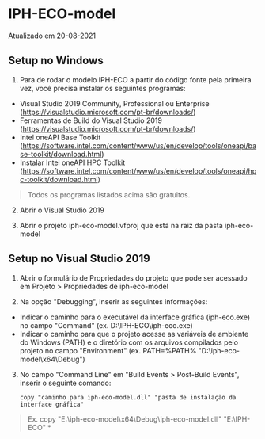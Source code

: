 # IPH-ECO-model

Atualizado em 20-08-2021

## Setup no Windows

1. Para de rodar o modelo IPH-ECO a partir do código fonte pela primeira vez, você precisa instalar os seguintes programas:
* Visual Studio 2019 Community, Professional ou Enterprise (https://visualstudio.microsoft.com/pt-br/downloads/)
* Ferramentas de Build do Visual Studio 2019 (https://visualstudio.microsoft.com/pt-br/downloads/)
* Intel oneAPI Base Toolkit (https://software.intel.com/content/www/us/en/develop/tools/oneapi/base-toolkit/download.html)
* Instalar Intel oneAPI HPC Toolkit (https://software.intel.com/content/www/us/en/develop/tools/oneapi/hpc-toolkit/download.html)
  
> Todos os programas listados acima são gratuitos.

2. Abrir o Visual Studio 2019

3. Abrir o projeto iph-eco-model.vfproj que está na raiz da pasta iph-eco-model

## Setup no Visual Studio 2019

1. Abrir o formulário de Propriedades do projeto que pode ser acessado em Projeto > Propriedades de iph-eco-model

2. Na opção "Debugging", inserir as seguintes informações:
* Indicar o caminho para o executável da interface gráfica (iph-eco.exe) no campo "Command" (ex. D:\IPH-ECO\iph-eco.exe)
* Indicar o caminho para que o projeto acesse as variáveis de ambiente do Windows (PATH) e o diretório com os arquivos compilados pelo projeto no campo "Environment" (ex. PATH=%PATH% "D:\iph-eco-model\x64\Debug")

3. No campo "Command Line" em "Build Events > Post-Build Events", inserir o seguinte comando:

      `copy "caminho para iph-eco-model.dll" "pasta de instalação da interface gráfica"`

> Ex. copy "E:\iph-eco-model\x64\Debug\iph-eco-model.dll" "E:\IPH-ECO" *

